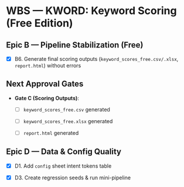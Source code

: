 # WBS — KWORD: Keyword Scoring (Free Edition)

## Epic B — Pipeline Stabilization (Free)
- [x] B6. Generate final scoring outputs (`keyword_scores_free.csv/.xlsx`, `report.html`) without errors

## Next Approval Gates
- **Gate C (Scoring Outputs)**:
  - [ ] `keyword_scores_free.csv` generated
  - [ ] `keyword_scores_free.xlsx` generated
  - [ ] `report.html` generated


## Epic D — Data & Config Quality
- [x] D1. Add `config` sheet intent tokens table

- [x] D3. Create regression seeds & run mini-pipeline